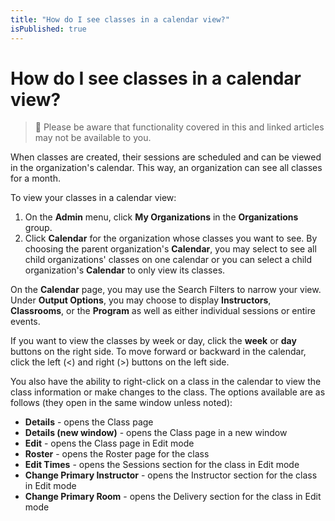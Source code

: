 ```yaml
---
title: "How do I see classes in a calendar view?"
isPublished: true
---
```


# How do I see classes in a calendar view?

> :small_blue_diamond: Please be aware that functionality covered in this and linked articles may not be available to you.

When classes are created, their sessions are scheduled and can be viewed in the organization's calendar. This way, an organization can see all classes for a month.

To view your classes in a calendar view:
1. On the **Admin** menu, click **My Organizations** in the **Organizations** group. 
1. Click **Calendar** for the organization whose classes you want to see. By choosing the parent organization's **Calendar**,  you may select to see all child organizations' classes on one calendar or you can select a child organization's **Calendar** to only view its classes.

On the **Calendar** page, you may use the Search Filters to narrow your view. Under **Output Options**, you may choose to display **Instructors**, **Classrooms**, or the **Program** as well as either individual sessions or entire events.

If you want to view the classes by week or day, click the **week** or **day** buttons on the right side. To move forward or backward in the calendar, click the left (<) and right (>) buttons on the left side. 

You also have the ability to right-click on a class in the calendar to view the class information or make changes to the class. The options available are as follows (they open in the same window unless noted):

- **Details** - opens the Class page
- **Details (new window)** - opens the Class page in a new window
- **Edit** - opens the Class page in Edit mode
- **Roster** - opens the Roster page for the class
- **Edit Times** - opens the Sessions section for the class in Edit mode
- **Change Primary Instructor** - opens the Instructor section for the class in Edit mode
- **Change Primary Room** - opens the Delivery section for the class in Edit mode
